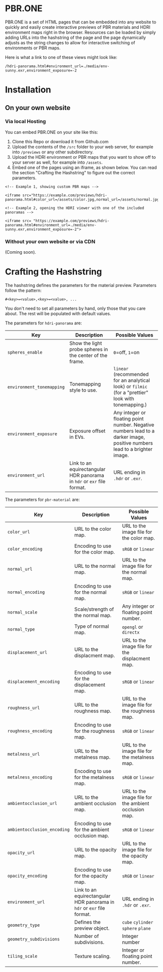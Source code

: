 # PBR.ONE
 
PBR.ONE is a set of HTML pages that can be embedded into any website to quickly and easily create interactive previews of PBR materials and HDRI environment maps right in the browser.
Resources can be loaded by simply adding URLs into the hashstring of the page and the page dynamically adjusts as the string changes to allow for interactive switching of environments or PBR maps.

Here is what a link to one of these views might look like:
```
/hdri-panorama.html#environment_url=./media/env-sunny.exr,environment_exposure=-2
```

# Installation
## On your own website
### Via local Hosting
You can embed PBR.ONE on your site like this:

1. Clone this Repo or download it from Github.com
2. Upload the contents of the `/src` folder to your web server, for example into `/previews` or any other subdirectory.
3. Upload the HDRI environment or PBR maps that you want to show off to your server as well, for example into `/assets`.
4. Embed one of the pages using an iframe, as shown below. You can read the section "Crafting the Hashstring" to figure out the correct parameters.
```
<!-- Example 1, showing custom PBR maps -->

<iframe src="https://example.com/previews/hdri-panorama.html#color_url=/assets/color.jpg,normal_url=/assets/normal.jpg">

<!-- Example 2, opening the HDRI viewer with one of the included panoramas -->

<iframe src= "https://example.com/previews/hdri-panorama.html#environment_url=./media/env-sunny.exr,environment_exposure=-2">
```
### Without your own website or via CDN
(Coming soon).

# Crafting the Hashstring
The hashstring defines the parameters for the material preview.
Parameters follow the pattern:
```
#<key>=<value>,<key>=<value>, ...
```

You don't need to set all parameters by hand, only those that you care about. The rest will be populated with default values.

The parameters for `hdri-panorama` are:

|Key|Description|Possible Values|
| --- | --- | --- |
| `spheres_enable` | Show the light probe spheres in the center of the frame. | `0`=off, `1`=on |
| `environment_tonemapping` | Tonemapping style to use.  | `linear` (recommended for an analytical look) or `filmic` (for a "prettier" look with tonemapping.) |
|`environment_exposure`| Exposure offset in EVs. |Any integer or floating point number. Negative numbers lead to a darker image, positive numbers lead to a brighter image.|
|`environment_url`| Link to an equirectangular HDR panorama in `hdr` or `exr` file format.|URL ending in `.hdr` or `.exr`.|

The parameters for `pbr-material` are:

|Key|Description|Possible Values|
| --- | --- | --- |
| `color_url` | URL to the color map. | URL to the image file for the color map. |
| `color_encoding` | Encoding to use for the color map. | `sRGB` or `linear` |
| `normal_url` | URL to the normal map. | URL to the image file for the normal map. |
| `normal_encoding` | Encoding to use for the normal map. | `sRGB` or `linear` |
| `normal_scale`| Scale/strength of the normal map. | Any integer or floating point number. |
| `normal_type`| Type of normal map. | `opengl` or `directx` |
| `displacement_url` | URL to the displacment map. | URL to the image file for the displacment map. |
| `displacement_encoding` | Encoding to use for the displacement map. | `sRGB` or `linear` |
| `roughness_url` | URL to the roughness map. | URL to the image file for the roughness map. |
| `roughness_encoding` | Encoding to use for the roughness map. | `sRGB` or `linear` |
| `metalness_url` | URL to the metalness map. | URL to the image file for the metalness map. |
| `metalness_encoding` | Encoding to use for the metalness map. | `sRGB` or `linear` |
| `ambientocclusion_url` | URL to the ambient occlusion map. | URL to the image file for the ambient occlusion map. |
| `ambientocclusion_encoding` | Encoding to use for the ambient occlusion map. | `sRGB` or `linear` |
| `opacity_url` | URL to the opacity map. | URL to the image file for the opacity map. |
| `opacity_encoding` | Encoding to use for the opacity map. | `sRGB` or `linear` |
| `environment_url` | Link to an equirectangular HDR panorama in `hdr` or `exr` file format.|URL ending in `.hdr` or `.exr`.|
| `geometry_type` | Defines the preview object. | `cube` `cylinder` `sphere` `plane` |
| `geometry_subdivisions` | Number of subdivisions. | Integer number |
| `tiling_scale` | Texture scaling. | Integer or floating point number. |
